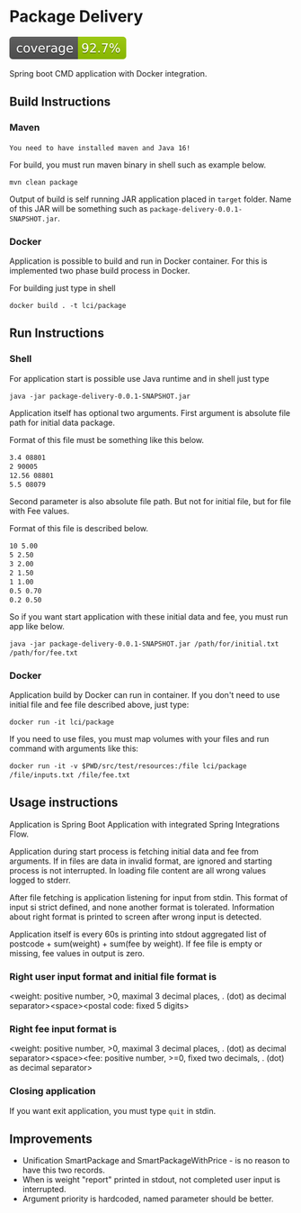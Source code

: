 # Package Delivery 

![Code Coverage](.github/badges/jacoco.svg )

Spring boot CMD application with Docker integration. 

## Build Instructions
### Maven

`You need to have installed maven and Java 16!`

For build, you must run maven binary in shell such as example below. 

```shell
mvn clean package
```

Output of build is self running JAR application placed in `target` folder. 
Name of this JAR will be something such as `package-delivery-0.0.1-SNAPSHOT.jar`.

### Docker

Application is possible to build and run in Docker container. For this is implemented two phase build
process in Docker.

For building just type in shell
```shell
docker build . -t lci/package
```

## Run Instructions
### Shell
For application start is possible use Java runtime and in shell just type

```shell
java -jar package-delivery-0.0.1-SNAPSHOT.jar
```

Application itself has optional two arguments. First argument is absolute file path for 
initial data package.

Format of this file must be something like this below.
```
3.4 08801
2 90005
12.56 08801
5.5 08079
```

Second parameter is also absolute file path. But not for initial file, but for file with 
Fee values.

Format of this file is described below.
```
10 5.00
5 2.50
3 2.00
2 1.50
1 1.00
0.5 0.70
0.2 0.50
```

So if you want start application with these initial data and fee, you must run app like below.
```shell
java -jar package-delivery-0.0.1-SNAPSHOT.jar /path/for/initial.txt /path/for/fee.txt
```

### Docker

Application build by Docker can run in container. If you don't need to use initial file and fee file 
described above, just type:
```shell
docker run -it lci/package
```

If you need to use files, you must map volumes with your files and run command with arguments like this:
```shell
docker run -it -v $PWD/src/test/resources:/file lci/package /file/inputs.txt /file/fee.txt
```

## Usage instructions

Application is Spring Boot Application with integrated Spring Integrations Flow.

Application during start process is fetching initial data and fee from arguments. If in files are data in invalid format, 
are ignored and starting process is not interrupted. In loading file content are all wrong values logged to stderr.

After file fetching is application listening for input from stdin. 
This format of input si strict defined, and none another format is tolerated. Information about right format is 
printed to screen after wrong input is detected.

Application itself is every 60s is printing into stdout aggregated list of postcode + sum(weight) + sum(fee by weight).
If fee file is empty or missing, fee values in output is zero.

### Right user input format and initial file format is
&lt;weight: positive number, &gt;0, maximal 3 decimal places, . (dot) as decimal
separator&gt;&lt;space&gt;&lt;postal code: fixed 5 digits&gt;

### Right fee input format is
&lt;weight: positive number, &gt;0, maximal 3 decimal places, . (dot) as decimal
separator&gt;&lt;space&gt;&lt;fee: positive number, &gt;=0, fixed two decimals, . (dot) as decimal separator&gt;

### Closing application
If you want exit application, you must type `quit` in stdin. 

## Improvements
* Unification SmartPackage and SmartPackageWithPrice - is no reason to have this two records.
* When is weight "report" printed in stdout, not completed user input is interrupted.
* Argument priority is hardcoded, named parameter should be better.
